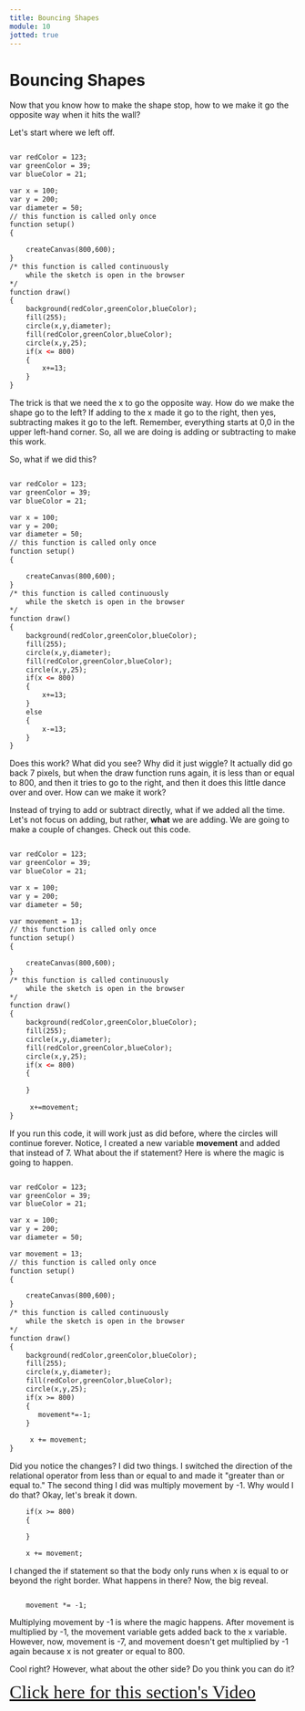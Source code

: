 ```yaml
---
title: Bouncing Shapes
module: 10
jotted: true
---
```


# Bouncing Shapes

Now that you know how to make the shape stop, how to we make it go the opposite way when it hits the wall?

Let's start where we left off.

```html

var redColor = 123;
var greenColor = 39;
var blueColor = 21;

var x = 100;
var y = 200;
var diameter = 50;
// this function is called only once
function setup()
{

    createCanvas(800,600);
}
/* this function is called continuously
    while the sketch is open in the browser
*/
function draw()
{
    background(redColor,greenColor,blueColor);
    fill(255);
    circle(x,y,diameter);
    fill(redColor,greenColor,blueColor);
    circle(x,y,25);
    if(x <= 800)
    {
        x+=13;
    }
}
```

The trick is that we need the x to go the opposite way.  How do we make the shape go to the left?  If adding to the x made it go to the right, then yes, subtracting makes it go to the left.  Remember, everything starts at 0,0 in the upper left-hand corner.  So, all we are doing is adding or subtracting to make this work.

So, what if we did this?

```html

var redColor = 123;
var greenColor = 39;
var blueColor = 21;

var x = 100;
var y = 200;
var diameter = 50;
// this function is called only once
function setup()
{

    createCanvas(800,600);
}
/* this function is called continuously
    while the sketch is open in the browser
*/
function draw()
{
    background(redColor,greenColor,blueColor);
    fill(255);
    circle(x,y,diameter);
    fill(redColor,greenColor,blueColor);
    circle(x,y,25);
    if(x <= 800)
    {
        x+=13;
    }
    else
    {
        x-=13;
    }
}
```

Does this work?  What did you see?  Why did it just wiggle?  It actually did go back 7 pixels, but when the draw function runs again, it is less than or equal to 800, and then it tries to go to the right, and then it does this little dance over and over.  How can we make it work?

Instead of trying to add or subtract directly, what if we added all the time.  Let's not focus on adding, but rather, **what** we are adding.  We are going to make a couple of changes.  Check out this code.

```html

var redColor = 123;
var greenColor = 39;
var blueColor = 21;

var x = 100;
var y = 200;
var diameter = 50;

var movement = 13;
// this function is called only once
function setup()
{

    createCanvas(800,600);
}
/* this function is called continuously
    while the sketch is open in the browser
*/
function draw()
{
    background(redColor,greenColor,blueColor);
    fill(255);
    circle(x,y,diameter);
    fill(redColor,greenColor,blueColor);
    circle(x,y,25);
    if(x <= 800)
    {
       
    }
    
     x+=movement;
}
```

If you run this code, it will work just as did before, where the circles will continue forever.  Notice, I created a new variable **movement** and added that instead of 7.  What about the if statement?  Here is where the magic is going to happen.

```html

var redColor = 123;
var greenColor = 39;
var blueColor = 21;

var x = 100;
var y = 200;
var diameter = 50;

var movement = 13;
// this function is called only once
function setup()
{

    createCanvas(800,600);
}
/* this function is called continuously
    while the sketch is open in the browser
*/
function draw()
{
    background(redColor,greenColor,blueColor);
    fill(255);
    circle(x,y,diameter);
    fill(redColor,greenColor,blueColor);
    circle(x,y,25);
    if(x >= 800)
    {
       movement*=-1;
    }
    
     x += movement;
}
```

Did you notice the changes?  I did two things.  I switched the direction of the relational operator from less than or equal to and made it "greater than or equal to."  The second thing I did was multiply movement by -1.  Why would I do that?  Okay, let's break it down.

```html
    if(x >= 800)
    {

    }

    x += movement;
```

I changed the if statement so that the body only runs when x is equal to or beyond the right border.  What happens in there?  Now, the big reveal.

```html

    movement *= -1;

```

Multiplying movement by -1 is where the magic happens. After movement is multiplied by -1, the movement variable gets added back to the x variable.  However, now, movement is -7, and movement doesn't get multiplied by -1 again because x is not greater or equal to 800.

Cool right?  However, what about the other side?  Do you think you can do it?

<a href="https://umontana.zoom.us/recording/share/THnkqC-qVmVlY8bvZrnOvEYncfCfuxJcfKav8morgmawIumekTziMw" target="_new" style="font-family:Ariel; font-size:32px;">Click here for this section's Video</a>